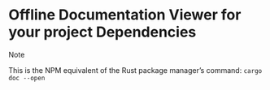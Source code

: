 # Offline Documentation Viewer for your project Dependencies
> [!NOTE]
> This is the NPM equivalent of the Rust package manager’s command: `cargo doc --open`
